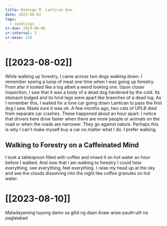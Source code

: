 ```yaml
---
title: Domingo M. Lantican Ave.
date: 2023-08-03
tags:
  - seedlings
sr-due: 2023-08-06
sr-interval: 3
sr-ease: 250
---
```

# [[2023-08-02]]

While walking up forestry, I came across two dogs walking down. I remember seeing a lump of meat one time when I was going up forestry. From afar it looked like a log albeit a weird looking one. Upon closer inspection, I saw that it was a body of a dead dog hardened by the cold. Its stomach bulged and its hind legs were apart like branches of a dead log. As I remember this, I waited for a lone car going down Lantican to pass the first dog I saw. Made sure it was ok. A few months ago, two cats of UPLB died from separate car crashes. These happened about an hour apart. I notice that drivers here drive faster when there are more people or animals on the road or when the roads are narrower. They go against nature. Perhaps this is why I can't make myself buy a car no matter what I do. I prefer walking.

## Walking to Forestry on a Caffeinated Mind

I took a tablespoon filled with coffee and mixed it on hot water an hour before I walked. And now that I am walking to forestry I could hear everything, see everything, feel everything. I raise my head up at the sky and see the clouds dissolving into the night like coffee granules on hot water.

# [[2023-08-10]]

Maladayaming tuyong damo sa gilid ng daan
Araw-araw paulit-ulit na paglalakad